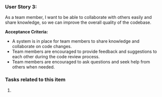 ### User Story 3:

As a team member, I want to be able to collaborate with others easily and share knowledge, so we can improve the overall quality of the codebase.

**Acceptance Criteria:**

- A system is in place for team members to share knowledge and collaborate on code changes.
- Team members are encouraged to provide feedback and suggestions to each other during the code review process.
- Team members are encouraged to ask questions and seek help from others when needed.

### Tasks related to this item

1. 